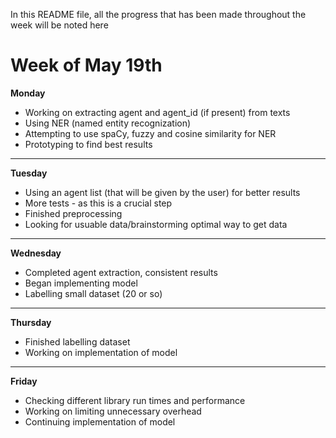 In this README file, all the progress that has been made throughout the week will be noted here

# Week of May 19th
**Monday**
- Working on extracting agent and agent_id (if present) from texts
- Using NER (named entity recognization)
- Attempting to use spaCy, fuzzy and cosine similarity for NER
- Prototyping to find best results
---
**Tuesday**
- Using an agent list (that will be given by the user) for better results
- More tests - as this is a crucial step
- Finished preprocessing
- Looking for usuable data/brainstorming optimal way to get data
---
**Wednesday**
- Completed agent extraction, consistent results
- Began implementing model
- Labelling small dataset (20 or so)
---
**Thursday**
- Finished labelling dataset
- Working on implementation of model
---
**Friday**
- Checking different library run times and performance
- Working on limiting unnecessary overhead
- Continuing implementation of model
